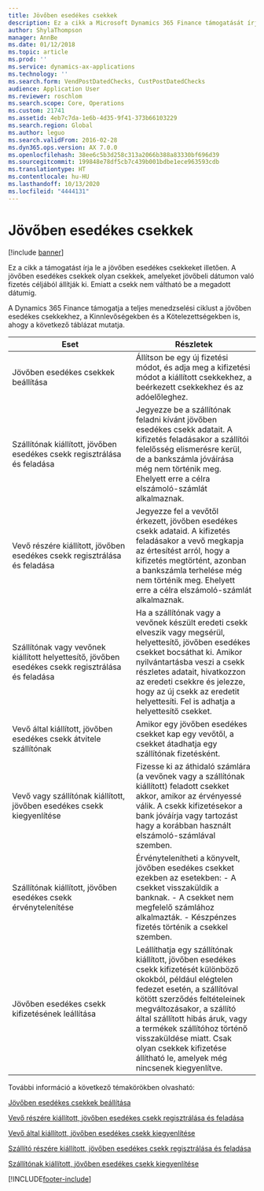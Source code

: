 ```yaml
---
title: Jövőben esedékes csekkek
description: Ez a cikk a Microsoft Dynamics 365 Finance támogatását írja le a jövőben esedékes csekkeket illetően. A jövőben esedékes csekkek olyan csekkek, amelyeket jövőbeli dátumon való fizetés céljából állítják ki. Emiatt a csekk nem váltható be a megadott dátumig.
author: ShylaThompson
manager: AnnBe
ms.date: 01/12/2018
ms.topic: article
ms.prod: ''
ms.service: dynamics-ax-applications
ms.technology: ''
ms.search.form: VendPostDatedChecks, CustPostDatedChecks
audience: Application User
ms.reviewer: roschlom
ms.search.scope: Core, Operations
ms.custom: 21741
ms.assetid: 4eb7c7da-1e6b-4d35-9f41-373b66103229
ms.search.region: Global
ms.author: leguo
ms.search.validFrom: 2016-02-28
ms.dyn365.ops.version: AX 7.0.0
ms.openlocfilehash: 38ee6c5b3d258c313a2066b388a83330bf696d39
ms.sourcegitcommit: 199848e78df5cb7c439b001bdbe1ece963593cdb
ms.translationtype: HT
ms.contentlocale: hu-HU
ms.lasthandoff: 10/13/2020
ms.locfileid: "4444131"
---
```

# <a name="postdated-checks"></a>Jövőben esedékes csekkek

[!include [banner](../includes/banner.md)]

Ez a cikk a támogatást írja le a jövőben esedékes csekkeket illetően. A jövőben esedékes csekkek olyan csekkek, amelyeket jövőbeli dátumon való fizetés céljából állítják ki. Emiatt a csekk nem váltható be a megadott dátumig.

A Dynamics 365 Finance támogatja a teljes menedzselési ciklust a jövőben esedékes csekkekhez, a Kinnlevőségekben és a Kötelezettségekben is, ahogy a következő táblázat mutatja.
<table>
<colgroup>
<col width="50%" />
<col width="50%" />
</colgroup>
<thead>
<tr class="header">
<th>Eset</th>
<th>Részletek</th>
</tr>
</thead>
<tbody>
<tr class="odd">
<td>Jövőben esedékes csekkek beállítása</td>
<td>Állítson be egy új fizetési módot, és adja meg a kifizetési módot a kiállított csekkekhez, a beérkezett csekkekhez és az adóelőleghez.</td>
</tr>
<tr class="even">
<td>Szállítónak kiállított, jövőben esedékes csekk regisztrálása és feladása</td>
<td>Jegyezze be a szállítónak feladni kívánt jövőben esedékes csekk adatait. A kifizetés feladásakor a szállítói felelősség elismerésre kerül, de a bankszámla jóváírása még nem történik meg. Ehelyett erre a célra elszámoló-számlát alkalmaznak. </td>
</tr>
<tr class="odd">
<td>Vevő részére kiállított, jövőben esedékes csekk regisztrálása és feladása</td>
<td>Jegyezze fel a vevőtől érkezett, jövőben esedékes csekk adataid. A kifizetés feladásakor a vevő megkapja az értesítést arról, hogy a kifizetés megtörtént, azonban a bankszámla terhelése még nem történik meg. Ehelyett erre a célra elszámoló-számlát alkalmaznak.</td>
</tr>
<tr class="even">
<td>Szállítónak vagy vevőnek kiállított helyettesítő, jövőben esedékes csekk regisztrálása és feladása</td>
<td>
Ha a szállítónak vagy a vevőnek készült eredeti csekk elveszik vagy megsérül, helyettesítő, jövőben esedékes csekket bocsáthat ki. Amikor nyilvántartásba veszi a csekk részletes adatait, hivatkozzon az eredeti csekkre és jelezze, hogy az új csekk az eredetit helyettesíti. Fel is adhatja a helyettesítő csekket.</td>
</tr>
<tr class="odd">
<td>Vevő által kiállított, jövőben esedékes csekk átvitele szállítónak</td>
<td>Amikor egy jövőben esedékes csekket kap egy vevőtől, a csekket átadhatja egy szállítónak fizetésként.</td>
</tr>
<tr class="even">
<td>Vevő vagy szállítónak kiállított, jövőben esedékes csekk kiegyenlítése</td>
<td>Fizesse ki az áthidaló számlára (a vevőnek vagy a szállítónak kiállított) feladott csekket akkor, amikor az érvényessé válik. A csekk kifizetésekor a bank jóváírja vagy tartozást hagy a korábban használt elszámoló-számlával szemben.</td>
</tr>
<tr class="odd">
<td>Szállítónak kiállított, jövőben esedékes csekk érvénytelenítése</td>
<td>Érvénytelenítheti a könyvelt, jövőben esedékes csekket ezekben az esetekben: - A csekket visszaküldik a banknak.
- A csekket nem megfelelő számlához alkalmazták.
- Készpénzes fizetés történik a csekkel szemben.
  </td>
  </tr>
  <tr class="even">
  <td>Jövőben esedékes csekk kifizetésének leállítása</td>
  <td>Leállíthatja egy szállítónak kiállított, jövőben esedékes csekk kifizetését különböző okokból, például elégtelen fedezet esetén, a szállítóval kötött szerződés feltételeinek megváltozásakor, a szállító által szállított hibás áruk, vagy a termékek szállítóhoz történő visszaküldése miatt. Csak olyan csekkek kifizetése állítható le, amelyek még nincsenek kiegyenlítve.</td>
  </tr>
  </tbody>
  </table>



További információ a következő témakörökben olvasható:

[Jövőben esedékes csekkek beállítása](tasks/set-up-postdated-checks.md)

[Vevő részére kiállított, jövőben esedékes csekk regisztrálása és feladása](tasks/register-post-postdated-check-customer.md)

[Vevő által kiállított, jövőben esedékes csekk kiegyenlítése](tasks/settle-postdated-check-customer.md)

[Szállító részére kiállított, jövőben esedékes csekk regisztrálása és feladása](tasks/register-post-postdated-check-vendor.md) 

[Szállítónak kiállított, jövőben esedékes csekk kiegyenlítése](tasks/settle-postdated-check-vendor.md)





[!INCLUDE[footer-include](../../includes/footer-banner.md)]